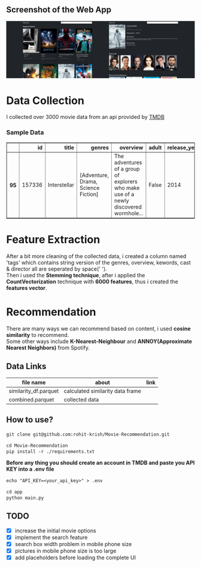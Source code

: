 ## Screenshot of the Web App

![Preview](./previews/preview.png) 

# Data Collection

I collected over 3000 movie data from an api provided by [TMDB](https://www.themoviedb.org/)

### Sample Data

<table border="1" class="dataframe">
    <thead>
        <tr style="text-align: right;">
            <th></th>
            <th>id</th>
            <th>title</th>
            <th>genres</th>
            <th>overview</th>
            <th>adult</th>
            <th>release_year</th>
            <th>poster_url</th>
            <th>keywords</th>
            <th>cast</th>
            <th>director</th>
            <th>popularity</th>
        </tr>
    </thead>
    <tbody>
        <tr>
            <th>95</th>
            <td>157336</td>
            <td>Interstellar</td>
            <td>[Adventure, Drama, Science Fiction]</td>
            <td>The adventures of a group of explorers who make use of a newly discovered wormhole...
            </td>
            <td>False</td>
            <td>2014</td>
            <td>https://image.tmdb.org/t/p/w500/gEU2QniE6E77NI6lCU6MxlNBvIx.jpg</td>
            <td>[artificial intelligence, nasa, time warp, spacecraft, expedition, future,...</td>
            <td>[[Matthew McConaughey, /sY2mwpafcwqyYS1sOySu1MENDse.jpg], [Timothée Chalamet,
                /BE2sdjpgsa2rNTFa66f7upkaOP.jpg]...</td>
            <td>[[Christopher Nolan, /xuAIuYSmsUzKlUMBFGVZaWsY3DZ.jpg]]</td>
            <td>128.429</td>
        </tr>
    </tbody>
</table>

# Feature Extraction

After a bit more cleaning of the collected data, i created a column named 'tags' which contains string version of the genres, overview, kewords, cast & director all are seperated by space(' ').<br>
Then i used the <b>Stemming technique</b>, after i applied the <b>CountVectorization</b> technique with <b>6000 features</b>, thus i created the <b>features vector</b>.

# Recommendation

There are many ways we can recommend based on content, i used <b>cosine similarity</b> to recommend.<br>
Some other ways include <b>K-Nearest-Neighbour</b> and <b>ANNOY(Approximate Nearest Neighbors)</b> from Spotify.


## Data Links

|file name            |about                           |link          |
|---------------------|--------------------------------|--------------|
|similarity_df.parquet|calculated similarity data frame|              |
|combined.parquet     |collected data                  |              |

## How to use?

```
git clone git@github.com:rohit-krish/Movie-Recommendation.git
```

```
cd Movie-Recommendation
pip install -r ./requirements.txt
```

<b>Before any thing you should create an account in TMDB and paste you API KEY into a .env file</b>

```
echo "API_KEY=<your_api_key>" > .env
```

```
cd app
python main.py
```

## TODO

- [x] increase the initial movie options
- [x] implement the search feature
- [x] search box width problem in mobile phone size
- [x] pictures in mobile phone size is too large
- [x] add placeholders before loading the complete UI
